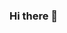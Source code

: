 ### Hi there 👋

<!--
**Adapng/Adapng** is a ✨ _special_ ✨ repository because its `README.md` (this file) appears on your GitHub profile.

Here are some ideas to get you started:

- 🔭 I’m currently working on reboot with Leed Trinity University
- 🌱 I’m currently learning on web developmnt



